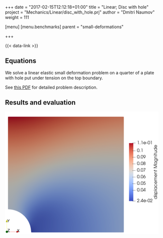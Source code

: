 +++
date = "2017-02-15T12:12:18+01:00"
title = "Linear; Disc with hole"
project = "Mechanics/Linear/disc_with_hole.prj"
author = "Dmitri Naumov"
weight = 111

[menu]
  [menu.benchmarks]
    parent = "small-deformations"

+++

{{< data-link >}}

## Equations

We solve a linear elastic small deformation problem on a quarter of a plate with hole put under tension on the top boundary.

See [this PDF](Circular_hole.pdf) for detailed problem description.

## Results and evaluation

![Result showing the displacement field.](disc_with_hole_pcs_0_ts_4_t_1.000000.png)
